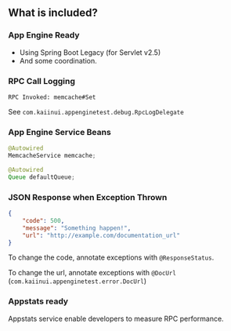 What is included?
---

### App Engine Ready

- Using Spring Boot Legacy (for Servlet v2.5)
- And some coordination.

### RPC Call Logging

```
RPC Invoked: memcache#Set
```

See `com.kaiinui.appenginetest.debug.RpcLogDelegate`

### App Engine Service Beans

```java
@Autowired
MemcacheService memcache;
```

```java
@Autowired
Queue defaultQueue;
```

### JSON Response when Exception Thrown

```json
{
    "code": 500,
    "message": "Something happen!",
    "url": "http://example.com/documentation_url"
}
```

To change the code, annotate exceptions with `@ResponseStatus`.

To change the url, annotate exceptions with `@DocUrl` (`com.kaiinui.appenginetest.error.DocUrl`)

### Appstats ready

Appstats service enable developers to measure RPC performance.